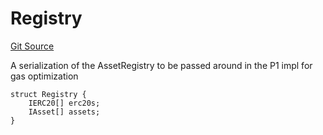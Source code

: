 # Registry
[Git Source](https://github.com/larrythecucumber321/protocol/blob/aabf2c9d4120808940fb3be9193cb66ea71ac351/contracts/interfaces/IAssetRegistry.sol)

A serialization of the AssetRegistry to be passed around in the P1 impl for gas optimization


```solidity
struct Registry {
    IERC20[] erc20s;
    IAsset[] assets;
}
```

